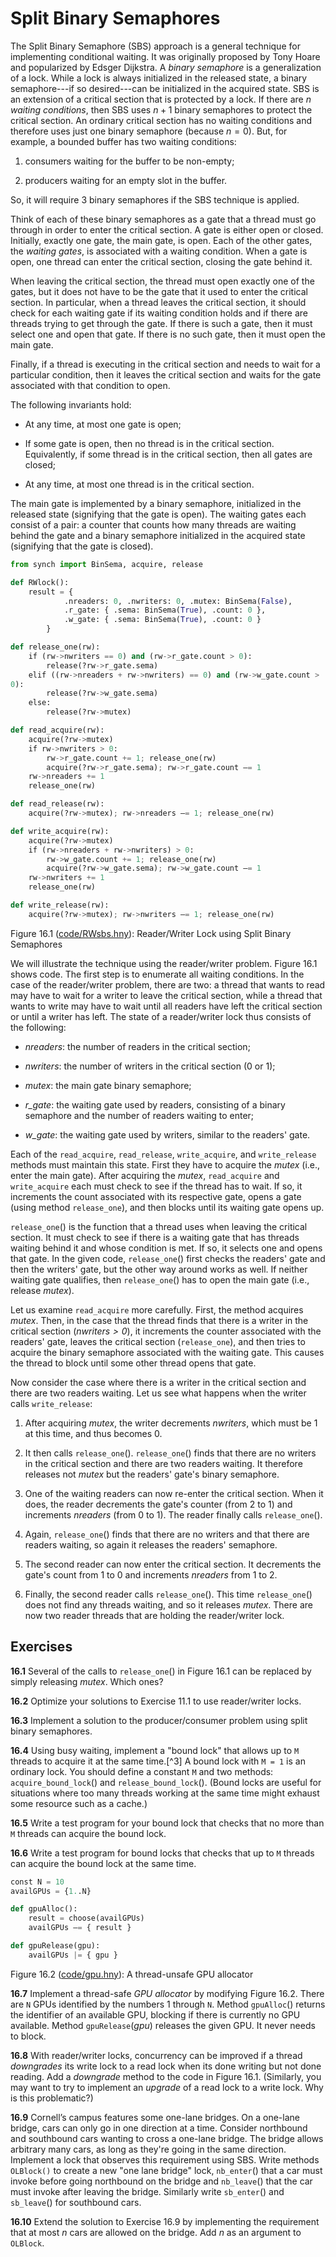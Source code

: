 
# Split Binary Semaphores 

The Split Binary Semaphore (SBS) approach is a general technique for
implementing conditional waiting. It was originally proposed by Tony
Hoare and popularized by Edsger Dijkstra. A *binary semaphore*
is a generalization of a lock. While a lock is always initialized in the
released state, a binary semaphore---if so desired---can be initialized
in the acquired state. SBS is an extension of a critical section that is
protected by a lock. If there are $n$ *waiting conditions*, then SBS
uses $n+1$ binary semaphores to protect the critical section. An
ordinary critical section has no waiting conditions and therefore uses
just one binary semaphore (because $n = 0$). But, for example, a bounded
buffer has two waiting conditions:

1.  consumers waiting for the buffer to be non-empty;

2.  producers waiting for an empty slot in the buffer.

So, it will require 3 binary semaphores if the SBS technique is applied.

Think of each of these binary semaphores as a gate that a thread must go
through in order to enter the critical section. A gate is either open or
closed. Initially, exactly one gate, the main gate, is open. Each of the
other gates, the *waiting gates*, is associated with a waiting
condition. When a gate is open, one thread can enter the critical
section, closing the gate behind it.

When leaving the critical section, the thread must open exactly one of
the gates, but it does not have to be the gate that it used to enter the
critical section. In particular, when a thread leaves the critical
section, it should check for each waiting gate if its waiting condition
holds and if there are threads trying to get through the gate. If there
is such a gate, then it must select one and open that gate. If there is
no such gate, then it must open the main gate.

Finally, if a thread is executing in the critical section and needs to
wait for a particular condition, then it leaves the critical section and
waits for the gate associated with that condition to open.

The following invariants hold:

-   At any time, at most one gate is open;

-   If some gate is open, then no thread is in the critical section.
    Equivalently, if some thread is in the critical section, then all
    gates are closed;

-   At any time, at most one thread is in the critical section.

The main gate is implemented by a binary semaphore, initialized in the
released state (signifying that the gate is open). The waiting gates
each consist of a pair: a counter that counts how many threads are
waiting behind the gate and a binary semaphore initialized in the
acquired state (signifying that the gate is closed).


```python title="RWsbs.hny"
from synch import BinSema, acquire, release

def RWlock():
    result = {
            .nreaders: 0, .nwriters: 0, .mutex: BinSema(False),
            .r_gate: { .sema: BinSema(True), .count: 0 },
            .w_gate: { .sema: BinSema(True), .count: 0 }
        }

def release_one(rw):
    if (rw->nwriters == 0) and (rw->r_gate.count > 0):
        release(?rw->r_gate.sema)
    elif ((rw->nreaders + rw->nwriters) == 0) and (rw->w_gate.count >
0):
        release(?rw->w_gate.sema)
    else:
        release(?rw->mutex)

def read_acquire(rw):
    acquire(?rw->mutex)
    if rw->nwriters > 0:
        rw->r_gate.count += 1; release_one(rw)
        acquire(?rw->r_gate.sema); rw->r_gate.count –= 1
    rw->nreaders += 1
    release_one(rw)

def read_release(rw):
    acquire(?rw->mutex); rw->nreaders –= 1; release_one(rw)

def write_acquire(rw):
    acquire(?rw->mutex)
    if (rw->nreaders + rw->nwriters) > 0:
        rw->w_gate.count += 1; release_one(rw)
        acquire(?rw->w_gate.sema); rw->w_gate.count –= 1
    rw->nwriters += 1
    release_one(rw)

def write_release(rw):
    acquire(?rw->mutex); rw->nwriters –= 1; release_one(rw)
```

<figcaption>Figure 16.1 (<a href=https://harmony.cs.cornell.edu/code/RWsbs.hny>code/RWsbs.hny</a>): 
Reader/Writer Lock using Split Binary Semaphores
</figcaption>

We will illustrate the technique using the reader/writer problem.
Figure 16.1 shows code. The first step is to enumerate all
waiting conditions. In the case of the reader/writer problem, there are
two: a thread that wants to read may have to wait for a writer to leave
the critical section, while a thread that wants to write may have to
wait until all readers have left the critical section or until a writer
has left. The state of a reader/writer lock thus consists of the
following:

-   *nreaders*: the number of readers in the critical section;

-   *nwriters*: the number of writers in the critical section (0 or 1);

-   *mutex*: the main gate binary semaphore;

-   *r_gate*: the waiting gate used by readers, consisting of a binary
    semaphore and the number of readers waiting to enter;

-   *w_gate*: the waiting gate used by writers, similar to the readers'
    gate.

Each of the `read_acquire`, `read_release`, `write_acquire`, and
`write_release` methods must maintain this state. First they have to
acquire the *mutex* (i.e., enter the main gate). After acquiring the
*mutex*, `read_acquire` and `write_acquire` each must check to see if
the thread has to wait. If so, it increments the count associated with
its respective gate, opens a gate (using method `release_one`), and then
blocks until its waiting gate opens up.

`release_one`() is the function that a thread uses when leaving the
critical section. It must check to see if there is a waiting gate that
has threads waiting behind it and whose condition is met. If so, it
selects one and opens that gate. In the given code, `release_one`()
first checks the readers' gate and then the writers' gate, but the other
way around works as well. If neither waiting gate qualifies, then
`release_one`() has to open the main gate (i.e., release *mutex*).

Let us examine `read_acquire` more carefully. First, the method acquires
*mutex*. Then, in the case that the thread finds that there is a writer
in the critical section ($\mathit{nwriters > 0}$), it increments the
counter associated with the readers' gate, leaves the critical section
(`release_one`), and then tries to acquire the binary semaphore
associated with the waiting gate. This causes the thread to block until
some other thread opens that gate.

Now consider the case where there is a writer in the critical section
and there are two readers waiting. Let us see what happens when the
writer calls `write_release`:

1.  After acquiring *mutex*, the writer decrements *nwriters*, which
    must be 1 at this time, and thus becomes 0.

2.  It then calls `release_one`(). `release_one`() finds that there are
    no writers in the critical section and there are two readers
    waiting. It therefore releases not *mutex* but the readers' gate's
    binary semaphore.

3.  One of the waiting readers can now re-enter the critical section.
    When it does, the reader decrements the gate's counter (from 2 to 1)
    and increments *nreaders* (from 0 to 1). The reader finally calls
    `release_one`().

4.  Again, `release_one`() finds that there are no writers and that
    there are readers waiting, so again it releases the readers'
    semaphore.

5.  The second reader can now enter the critical section. It decrements
    the gate's count from 1 to 0 and increments *nreaders* from 1 to 2.

6.  Finally, the second reader calls `release_one`(). This time
    `release_one`() does not find any threads waiting, and so it
    releases *mutex*. There are now two reader threads that are holding
    the reader/writer lock.

## Exercises 


**16.1** Several of the calls to `release_one`() in Figure 16.1 can be
replaced by simply releasing *mutex*. Which ones?

**16.2** Optimize your solutions to Exercise 11.1 to use reader/writer locks.

**16.3** Implement a solution to the producer/consumer problem using split binary semaphores.

**16.4** Using busy waiting, implement a "bound lock" that allows up to `M` threads to
acquire it at the same time.[^3] A bound lock with `M = 1` is an
ordinary lock. You should define a constant `M` and two methods:
`acquire_bound_lock`() and `release_bound_lock`(). (Bound locks are
useful for situations where too many threads working at the same time
might exhaust some resource such as a cache.)

**16.5** Write a test program for your bound lock that checks that no more than
`M` threads can acquire the bound lock.

**16.6** Write a test program for bound locks that checks that up to `M` threads
can acquire the bound lock at the same time.

```python title="gpu.hny"
const N = 10
availGPUs = {1..N}

def gpuAlloc():
    result = choose(availGPUs)
    availGPUs –= { result }

def gpuRelease(gpu):
    availGPUs |= { gpu }
```

<figcaption>Figure 16.2 (<a href=https://harmony.cs.cornell.edu/code/gpu.hny>code/gpu.hny</a>): 
A thread-unsafe GPU allocator </figcaption>

**16.7** Implement a thread-safe *GPU allocator* by modifying Figure 16.2. There are `N` GPUs identified by
the numbers 1 through `N`. Method `gpuAlloc`() returns the identifier of
an available GPU, blocking if there is currently no GPU available.
Method `gpuRelease`(*gpu*) releases the given GPU. It never needs to
block.

**16.8** With reader/writer locks, concurrency can be improved if a thread
*downgrades* its write lock to a read lock when its done writing but not
done reading. Add a *downgrade* method to the code in
Figure 16.1. (Similarly, you may want to try to implement an
*upgrade* of a read lock to a write lock. Why is this problematic?)

**16.9** Cornell’s campus features some one-lane bridges. On a one-lane bridge, cars can only go
in one direction at a time. Consider northbound and southbound cars
wanting to cross a one-lane bridge. The bridge allows arbitrary many
cars, as long as they're going in the same direction. Implement a lock
that observes this requirement using SBS. Write methods `OLBlock()` to
create a new "one lane bridge" lock, `nb_enter`() that a car must invoke
before going northbound on the bridge and `nb_leave`() that the car must
invoke after leaving the bridge. Similarly write `sb_enter`() and
`sb_leave`() for southbound cars.

**16.10** Extend the solution to Exercise 16.9 by implementing the requirement
that at most $n$ cars are allowed on the bridge. Add $n$ as an argument
to `OLBlock`.


